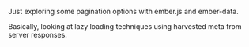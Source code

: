 Just exploring some pagination options with ember.js and ember-data.

Basically, looking at lazy loading techniques using harvested meta from server responses.
